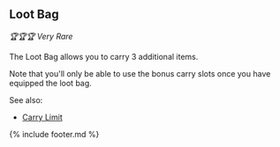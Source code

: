 ## Loot Bag

_🏆🏆🏆 Very Rare_ 

The Loot Bag allows you to carry 3 additional items.

Note that you'll only be able to use the bonus carry slots once you have equipped the loot bag.

See also:
 - [Carry Limit](../carry_limit.md)

{% include footer.md %}
